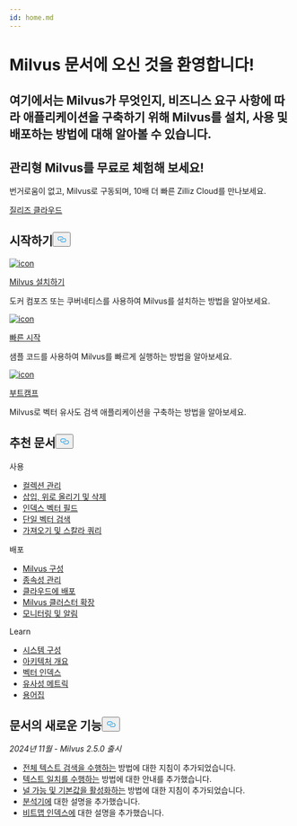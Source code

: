 ```yaml
---
id: home.md
---
```


<div class="doc-h1-wrapper">
<p><h1 class="title">
Milvus 문서에 오신 것을 환영합니다!</h1></p>
<p><h2 class="sub-title">
여기에서는 Milvus가 무엇인지, 비즈니스 요구 사항에 따라 애플리케이션을 구축하기 위해 Milvus를 설치, 사용 및 배포하는 방법에 대해 알아볼 수 있습니다.</h2></p>
</div>
<div class="doc-home-promotion-wrapper">
  <div class="promotion-content">
    <h2 class="promotion-title">관리형 Milvus를 무료로 체험해 보세요!</h2>
    <p class="promotion-desc">번거로움이 없고, Milvus로 구동되며, 10배 더 빠른 Zilliz Cloud를 만나보세요.</p>
  </div>
  <div class="cta-wrapper">
   <a class="cta-global" href="https://cloud.zilliz.com/signup?utm_source=partner&utm_medium=referral&utm_campaign=2025-02-24_doc_home_milvus.io">질리즈 클라우드</a></div>
</div>
<h2 id="Get-Started" class="common-anchor-header">시작하기<button data-href="#Get-Started" class="anchor-icon" translate="no">
      <svg translate="no"
        aria-hidden="true"
        focusable="false"
        height="20"
        version="1.1"
        viewBox="0 0 16 16"
        width="16"
      >
        <path
          fill="#0092E4"
          fill-rule="evenodd"
          d="M4 9h1v1H4c-1.5 0-3-1.69-3-3.5S2.55 3 4 3h4c1.45 0 3 1.69 3 3.5 0 1.41-.91 2.72-2 3.25V8.59c.58-.45 1-1.27 1-2.09C10 5.22 8.98 4 8 4H4c-.98 0-2 1.22-2 2.5S3 9 4 9zm9-3h-1v1h1c1 0 2 1.22 2 2.5S13.98 12 13 12H9c-.98 0-2-1.22-2-2.5 0-.83.42-1.64 1-2.09V6.25c-1.09.53-2 1.84-2 3.25C6 11.31 7.55 13 9 13h4c1.45 0 3-1.69 3-3.5S14.5 6 13 6z"
        ></path>
      </svg>
    </button></h2><div class="card-wrapper">
<div class="start_card_container">
  
   <a href="/docs/ko/v2.5.x/install_standalone-docker.md"> <img translate="no" src="/docs/v2.5.x/assets/home_install.svg" alt="icon" />
   </a> <a href="/docs/ko/v2.5.x/install_standalone-docker.md"> <p class="link-btn">Milvus 설치하기</p> </a><p>도커 컴포즈 또는 쿠버네티스를 사용하여 Milvus를 설치하는 방법을 알아보세요.</p>
</div>
<div class="start_card_container">
  
   <a href="/docs/ko/v2.5.x/quickstart.md"> <img translate="no" src="/docs/v2.5.x/assets/home_quick_start.svg" alt="icon" />
   </a> <a href="/docs/ko/v2.5.x/quickstart.md"> <p class="link-btn">빠른 시작</p> </a><p>샘플 코드를 사용하여 Milvus를 빠르게 실행하는 방법을 알아보세요.</p>
</div>
<div class="start_card_container">
  
   <a href="/bootcamp"> <img translate="no" src="/docs/v2.5.x/assets/home_bootcamp.svg" alt="icon" />
   </a> <a href="/bootcamp"> <p class="link-btn">부트캠프</p> </a><p>
  Milvus로 벡터 유사도 검색 애플리케이션을 구축하는 방법을 알아보세요.  </p>
</div>
</div>
<h2 id="Recommended-articles" class="common-anchor-header">추천 문서<button data-href="#Recommended-articles" class="anchor-icon" translate="no">
      <svg translate="no"
        aria-hidden="true"
        focusable="false"
        height="20"
        version="1.1"
        viewBox="0 0 16 16"
        width="16"
      >
        <path
          fill="#0092E4"
          fill-rule="evenodd"
          d="M4 9h1v1H4c-1.5 0-3-1.69-3-3.5S2.55 3 4 3h4c1.45 0 3 1.69 3 3.5 0 1.41-.91 2.72-2 3.25V8.59c.58-.45 1-1.27 1-2.09C10 5.22 8.98 4 8 4H4c-.98 0-2 1.22-2 2.5S3 9 4 9zm9-3h-1v1h1c1 0 2 1.22 2 2.5S13.98 12 13 12H9c-.98 0-2-1.22-2-2.5 0-.83.42-1.64 1-2.09V6.25c-1.09.53-2 1.84-2 3.25C6 11.31 7.55 13 9 13h4c1.45 0 3-1.69 3-3.5S14.5 6 13 6z"
        ></path>
      </svg>
    </button></h2><div class="doc-home-recommend-section">
<div class="recomment-item">
  <p>사용</p>
<ul>
<li><a href="/docs/ko/v2.5.x/manage-collections.md">컬렉션 관리</a></li>
<li><a href="/docs/ko/v2.5.x/insert-update-delete.md">삽입, 위로 올리기 및 삭제</a></li>
<li><a href="/docs/ko/v2.5.x/index-vector-fields.md">인덱스 벡터 필드</a></li>
<li><a href="/docs/ko/v2.5.x/single-vector-search.md">단일 벡터 검색</a></li>
<li><a href="/docs/ko/v2.5.x/get-and-scalar-query.md">가져오기 및 스칼라 쿼리</a></li>
</ul>
</div>
<div class="recomment-item">
  <p>배포</p>
<ul>
<li><a href="/docs/ko/v2.5.x/configure-docker.md">Milvus 구성</a></li>
<li><a href="/docs/ko/v2.5.x/deploy_s3.md">종속성 관리</a></li>
<li><a href="/docs/ko/v2.5.x/eks.md">클라우드에 배포</a></li>
<li><a href="/docs/ko/v2.5.x/scaleout.md">Milvus 클러스터 확장</a></li>
<li><a href="/docs/ko/v2.5.x/monitor_overview.md">모니터링 및 알림</a></li>
</ul>
</div>
<div class="recomment-item">
  <p>Learn</p>
<ul>
<li><a href="/docs/ko/v2.5.x/system_configuration.md">시스템 구성</a></li>
<li><a href="/docs/ko/v2.5.x/architecture_overview.md">아키텍처 개요</a></li>
<li><a href="/docs/ko/v2.5.x/index.md">벡터 인덱스</a></li>
<li><a href="/docs/ko/v2.5.x/metric.md">유사성 메트릭</a></li>
<li><a href="/docs/ko/v2.5.x/glossary.md">용어집</a></li>
</ul>
</div>
</div>
<div class="doc-home-what-is-new">
<h2 id="Whats-new-in-docs" class="common-anchor-header">문서의 새로운 기능<button data-href="#Whats-new-in-docs" class="anchor-icon" translate="no">
      <svg translate="no"
        aria-hidden="true"
        focusable="false"
        height="20"
        version="1.1"
        viewBox="0 0 16 16"
        width="16"
      >
        <path
          fill="#0092E4"
          fill-rule="evenodd"
          d="M4 9h1v1H4c-1.5 0-3-1.69-3-3.5S2.55 3 4 3h4c1.45 0 3 1.69 3 3.5 0 1.41-.91 2.72-2 3.25V8.59c.58-.45 1-1.27 1-2.09C10 5.22 8.98 4 8 4H4c-.98 0-2 1.22-2 2.5S3 9 4 9zm9-3h-1v1h1c1 0 2 1.22 2 2.5S13.98 12 13 12H9c-.98 0-2-1.22-2-2.5 0-.83.42-1.64 1-2.09V6.25c-1.09.53-2 1.84-2 3.25C6 11.31 7.55 13 9 13h4c1.45 0 3-1.69 3-3.5S14.5 6 13 6z"
        ></path>
      </svg>
    </button></h2><p><em>2024년 11월 - Milvus 2.5.0 출시</em></p>
<ul>
<li><a href="/docs/ko/v2.5.x/full-text-search.md">전체 텍스트 검색을 수행하는</a> 방법에 대한 지침이 추가되었습니다.</li>
<li><a href="/docs/ko/v2.5.x/keyword-match.md">텍스트 일치를 수행하는</a> 방법에 대한 안내를 추가했습니다.</li>
<li><a href="/docs/ko/v2.5.x/nullable-and-default.md">널 가능 및 기본값을 활성화하는</a> 방법에 대한 지침이 추가되었습니다.</li>
<li><a href="/docs/ko/v2.5.x/analyzer-overview.md">분석기에</a> 대한 설명을 추가했습니다.</li>
<li><a href="/docs/ko/v2.5.x/bitmap.md">비트맵 인덱스에</a> 대한 설명을 추가했습니다.</li>
</ul>
</div>

